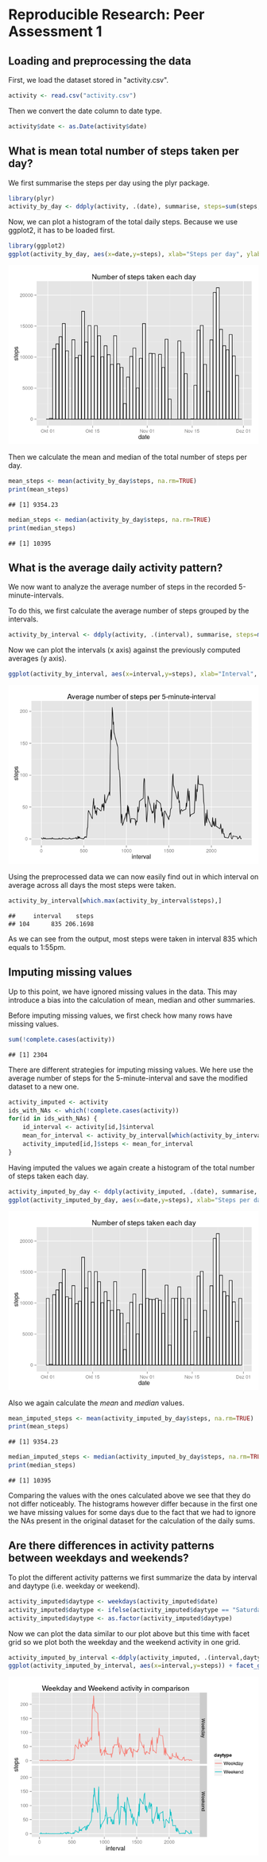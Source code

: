 # Reproducible Research: Peer Assessment 1


## Loading and preprocessing the data

First, we load the dataset stored in "activity.csv".

```r
activity <- read.csv("activity.csv")
```

Then we convert the date column to date type.

```r
activity$date <- as.Date(activity$date)
```

## What is mean total number of steps taken per day?

We first summarise the steps per day using the plyr package.

```r
library(plyr)
activity_by_day <- ddply(activity, .(date), summarise, steps=sum(steps,na.rm=TRUE))
```

Now, we can plot a histogram of the total daily steps. Because we use ggplot2, it
has to be loaded first.

```r
library(ggplot2)
ggplot(activity_by_day, aes(x=date,y=steps), xlab="Steps per day", ylab="Count") + geom_histogram(stat="identity", binwidth=1000, colour="black", fill="white") + ggtitle("Number of steps taken each day")
```

![](./PA1_template_files/figure-html/unnamed-chunk-4-1.png) 

Then we calculate the mean and median of the total number of steps per day.

```r
mean_steps <- mean(activity_by_day$steps, na.rm=TRUE)
print(mean_steps)
```

```
## [1] 9354.23
```

```r
median_steps <- median(activity_by_day$steps, na.rm=TRUE)
print(median_steps)
```

```
## [1] 10395
```

## What is the average daily activity pattern?
We now want to analyze the average number of steps in the recorded 5-minute-intervals. 

To do this, we first calculate the average number of steps grouped by the intervals.

```r
activity_by_interval <- ddply(activity, .(interval), summarise, steps=mean(steps, na.rm=TRUE))
```

Now we can plot the intervals (x axis) against the previously computed averages (y axis).

```r
ggplot(activity_by_interval, aes(x=interval,y=steps), xlab="Interval", ylab="Average number of steps") + geom_line() + ggtitle("Average number of steps per 5-minute-interval")
```

![](./PA1_template_files/figure-html/unnamed-chunk-7-1.png) 

Using the preprocessed data we can now easily find out in which interval on average
across all days the most steps were taken.

```r
activity_by_interval[which.max(activity_by_interval$steps),]
```

```
##     interval    steps
## 104      835 206.1698
```
As we can see from the output, most steps were taken in interval 835 which equals to
1:55pm. 

## Imputing missing values
Up to this point, we have ignored missing values in the data. This may introduce a bias
into the calculation of mean, median and other summaries. 

Before imputing missing values, we first check how many rows have missing values.

```r
sum(!complete.cases(activity))
```

```
## [1] 2304
```

There are different strategies for imputing missing values. We here use the average
number of steps for the 5-minute-interval and save the modified dataset to a new one.

```r
activity_imputed <- activity
ids_with_NAs <- which(!complete.cases(activity))
for(id in ids_with_NAs) {
    id_interval <- activity[id,]$interval
    mean_for_interval <- activity_by_interval[which(activity_by_interval$interval==id_interval),]$steps
    activity_imputed[id,]$steps <- mean_for_interval
}
```

Having imputed the values we again create a histogram of the total number of steps taken
each day. 

```r
activity_imputed_by_day <- ddply(activity_imputed, .(date), summarise, steps=sum(steps))
ggplot(activity_imputed_by_day, aes(x=date,y=steps), xlab="Steps per day", ylab="Count") + geom_histogram(stat="identity", binwidth=1000, colour="black", fill="white") + ggtitle("Number of steps taken each day")
```

![](./PA1_template_files/figure-html/unnamed-chunk-11-1.png) 

Also we again calculate the *mean* and *median* values. 

```r
mean_imputed_steps <- mean(activity_imputed_by_day$steps, na.rm=TRUE)
print(mean_steps)
```

```
## [1] 9354.23
```

```r
median_imputed_steps <- median(activity_imputed_by_day$steps, na.rm=TRUE)
print(median_steps)
```

```
## [1] 10395
```

Comparing the values with the ones calculated above we see that they do not differ noticeably.
The histograms however differ because in the first one we have missing values for some days due
to the fact that we had to ignore the NAs present in the original dataset for the calculation of
the daily sums.

## Are there differences in activity patterns between weekdays and weekends?


To plot the different activity patterns we first summarize the data by interval and
daytype (i.e. weekday or weekend).

```r
activity_imputed$daytype <- weekdays(activity_imputed$date)
activity_imputed$daytype <- ifelse(activity_imputed$daytype == "Saturday" | activity_imputed$daytype == "Sunday", "Weekend", "Weekday")
activity_imputed$daytype <- as.factor(activity_imputed$daytype)
```

Now we can plot the data similar to our plot above but this time with facet grid so
we plot both the weekday and the weekend activity in one grid.

```r
activity_imputed_by_interval <-ddply(activity_imputed, .(interval,daytype), summarise, steps=mean(steps))
ggplot(activity_imputed_by_interval, aes(x=interval,y=steps)) + facet_grid(daytype ~ .) + geom_line(aes(color=daytype)) + ggtitle("Weekday and Weekend activity in comparison")
```

![](./PA1_template_files/figure-html/unnamed-chunk-15-1.png) 
